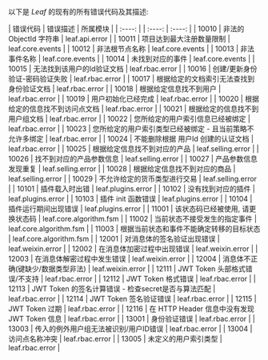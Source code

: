 
以下是 _Leaf_ 的现有的所有错误代码及其描述:

| 错误代码 | 错误描述 | 所属模块 |
| :----: | | :----: | :----: |
| 10010 | 非法的 ObjectId 字符串 | leaf.api.error |
| 10011 | 项目达到最大注册数量限制 | leaf.core.events |
| 10012 | 非法根节点名称 | leaf.core.events |
| 10013 | 非法事件名称 | leaf.core.events |
| 10014 | 未找到对应的事件 | leaf.core.events |
| 10015 | 无法找到该用户的Id验证文档 | leaf.rbac.error |
| 10016 | 创建/更新身份验证-密码验证失败 | leaf.rbac.error |
| 10017 | 根据给定的文档索引无法查找到身份验证文档 | leaf.rbac.error |
| 10018 | 根据给定信息找不到用户 | leaf.rbac.error |
| 10019 | 用户初始化已经完成 | leaf.rbac.error |
| 10020 | 根据给定的信息找不到访问点文档 | leaf.rbac.error |
| 10021 | 根据给定的信息找不到用户组文档 | leaf.rbac.error |
| 10022 | 您所给定的用户索引信息已经被绑定 | leaf.rbac.error |
| 10023 | 您所给定的用户索引类型已经被绑定 - 且当前策略不允许多绑定 | leaf.rbac.error |
| 10024 | 不能删除根据 用户Id 创建的认证文档 | leaf.rbac.error |
| 10025 | 根据给定信息找不到对应的产品 | leaf.selling.error |
| 10026 | 找不到对应的产品参数信息 | leaf.selling.error |
| 10027 | 产品参数信息发现重复 | leaf.selling.error |
| 10028 | 根据给定信息找不到对应的商品 | leaf.selling.error |
| 10029 | 不允许给定的货币类型进行交易 | leaf.selling.error |
| 10101 | 插件载入时出错 | leaf.plugins.error |
| 10102 | 没有找到对应的插件 | leaf.plugins.error |
| 10103 | 插件 init 函数错误 | leaf.plugins.error |
| 10104 | 插件运行期间出现错误 | leaf.plugins.error |
| 11001 | 该状态码已经被使用, 请更换状态码 | leaf.core.algorithm.fsm |
| 11002 | 当前状态不接受发生的指定事件 | leaf.core.algorithm.fsm |
| 11003 | 根据当前状态和事件不能确定转移的目标状态 | leaf.core.algorithm.fsm |
| 12001 | 对消息体的签名验证出现错误 | leaf.weixin.error |
| 12002 | 在消息体加密过程中出现错误 | leaf.weixin.error |
| 12003 | 在消息体解密过程中发生错误 | leaf.weixin.error |
| 12004 | 消息体不正确(键缺少/数据类型非法) | leaf.weixin.error |
| 12111 | JWT Token 头部格式错误/不支持 | leaf.rbac.error |
| 12112 | JWT Token 格式错误 | leaf.rbac.error |
| 12113 | JWT Token 的签名计算错误 - 检查secret是否与算法匹配 | leaf.rbac.error |
| 12114 | JWT Token 签名验证错误 | leaf.rbac.error |
| 12115 | JWT Token 过期 | leaf.rbac.error |
| 12116 | 在 HTTP Header 信息中没有发现 JWT Token 信息 | leaf.rbac.error |
| 13001 | 身份验证错误 | leaf.rbac.error |
| 13003 | 传入的例外用户组无法被识别/用户ID错误 | leaf.rbac.error |
| 13004 | 访问点名称冲突 | leaf.rbac.error |
| 13005 | 未定义的用户索引类型 | leaf.rbac.error |